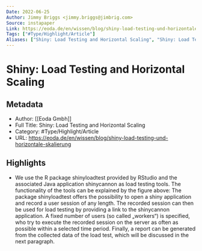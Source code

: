 ```yaml
---
Date: 2022-06-25
Author: Jimmy Briggs <jimmy.briggs@jimbrig.com>
Source: instapaper
Link: https://eoda.de/en/wissen/blog/shiny-load-testing-und-horizontale-skalierung
Tags: ["#Type/Highlight/Article"]
Aliases: ["Shiny: Load Testing and Horizontal Scaling", "Shiny: Load Testing and Horizontal Scaling"]
---
```

# Shiny: Load Testing and Horizontal Scaling

## Metadata
- Author: [[Eoda Gmbh]]
- Full Title: Shiny: Load Testing and Horizontal Scaling
- Category: #Type/Highlight/Article
- URL: https://eoda.de/en/wissen/blog/shiny-load-testing-und-horizontale-skalierung

## Highlights
- We use the R package shinyloadtest provided by RStudio and the associated Java application shinycannon as load testing tools.
  The functionality of the tools can be explained by the figure above:
  The package shinyloadtest offers the possibility to open a shiny application and record a user session of any length. The recorded session can then be used for load testing by providing a link to the shinycannon application. A fixed number of users (so called „workers“) is specified, who try to execute the recorded session on the server as often as possible within a selected time period. Finally, a report can be generated from the collected data of the load test, which will be discussed in the next paragraph.
